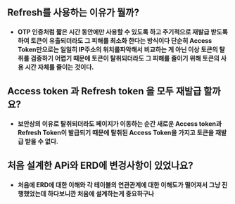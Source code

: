 ## Refresh를 사용하는 이유가 뭘까?
- #### OTP 인증처럼 짧은 시간 동안에만 사용할 수 있도록 하고 주기적으로 재발급 받도록 하여 토큰이 유출되더라도 그 피해를 최소화 한다는 방식이다 단순히 Access Token만으로는 일일히 IP주소의 위치를파악해서 비교하는 게 아닌 이상 토큰의 탈취를 검증하기 어렵기 때문에 토큰이 탈취되더라도 그 피해를 줄이기 위해 토큰의 사용 시간 자체를 줄이는 것이다.
## Access token 과 Refresh token 을 모두 재발급 할까요?
- #### 보안상의 이유로 탈취되더라도 페이지가 이동하는 순간 새로운 Access token과 Refresh Token이 발급되기 때문에 탈취된 Access Token을 가지고 토큰을 재발급 받을 수 없다.

## 처음 설계한 APi와 ERD에 변겅사항이 있었나요?
- #### 처음에 ERD에 대한 이해와 각 테이블의 연관관계에 대한 이해도가 떨어져서 그냥 진행했었는데 하다보니깐 처음에 설계하는게 중요하구나 
